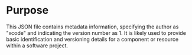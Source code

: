 # Purpose
This JSON file contains metadata information, specifying the author as "xcode" and indicating the version number as 1. It is likely used to provide basic identification and versioning details for a component or resource within a software project.
